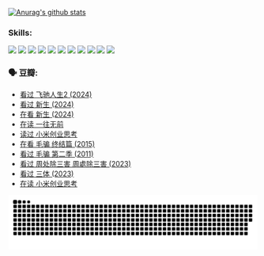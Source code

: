 
[![Anurag's github stats](https://github-readme-stats.vercel.app/api?username=w940853815)](https://github.com/anuraghazra/github-readme-stats)

### Skills:

<code><img height="32" src="https://cdn.jsdelivr.net/npm/simple-icons@v5/icons/python.svg"></code>
<code><img height="32" src="https://cdn.jsdelivr.net/npm/simple-icons@v5/icons/javascript.svg"></code>
<code><img height="32" src="https://cdn.jsdelivr.net/npm/simple-icons@v5/icons/django.svg"></code>
<code><img height="32" src="https://cdn.jsdelivr.net/npm/simple-icons@v5/icons/flask.svg"></code>
<code><img height="32" src="https://cdn.jsdelivr.net/npm/simple-icons@v5/icons/vuetify.svg"></code>
<code><img height="32" src="https://cdn.jsdelivr.net/npm/simple-icons@v5/icons/git.svg"></code>
<code><img height="32" src="https://cdn.jsdelivr.net/npm/simple-icons@v5/icons/docker.svg"></code>
<code><img height="32" src="https://cdn.jsdelivr.net/npm/simple-icons@v5/icons/postgresql.svg"></code>
<code><img height="32" src="https://cdn.jsdelivr.net/npm/simple-icons@v5/icons/elasticsearch.svg"></code>
<code><img height="32" src="https://cdn.jsdelivr.net/npm/simple-icons@v5/icons/macos.svg"></code>
<code><img height="32" src="https://cdn.jsdelivr.net/npm/simple-icons@v5/icons/linux.svg"></code>

### 🗣 豆瓣:

<!-- DOUBAN-ACTIVITIES:START -->
- [看过 飞驰人生2‎ (2024)](https://www.douban.com/people/136069238/status/4616048805/?_i=16459336)
- [看过 新生‎ (2024)](https://www.douban.com/people/136069238/status/4612373431/?_i=16459336)
- [在看 新生‎ (2024)](https://www.douban.com/people/136069238/status/4607441062/?_i=16459336)
- [在读 一往无前](https://www.douban.com/people/136069238/status/4590507310/?_i=16459336)
- [读过 小米创业思考](https://www.douban.com/people/136069238/status/4590506983/?_i=16459336)
- [在看 毛骗 终结篇‎ (2015)](https://www.douban.com/people/136069238/status/4581971924/?_i=16459336)
- [看过 毛骗 第二季‎ (2011)](https://www.douban.com/people/136069238/status/4581971810/?_i=16459336)
- [看过 周处除三害 周處除三害‎ (2023)](https://www.douban.com/people/136069238/status/4575646701/?_i=16459336)
- [看过 三体‎ (2023)](https://www.douban.com/people/136069238/status/4574263039/?_i=16459336)
- [在读 小米创业思考](https://www.douban.com/people/136069238/status/4572047905/?_i=16459336)
<!-- DOUBAN-ACTIVITIES:END -->


![Snake animation](https://raw.githubusercontent.com/w940853815/w940853815/output/github-contribution-grid-snake.svg)

<!--
**w940853815/w940853815** is a ✨ _special_ ✨ repository because its `README.md` (this file) appears on your GitHub profile.

Here are some ideas to get you started:

- 🔭 I’m currently working on ...
- 🌱 I’m currently learning ...
- 👯 I’m looking to collaborate on ...
- 🤔 I’m looking for help with ...
- 💬 Ask me about ...
- 📫 How to reach me: ...
- 😄 Pronouns: ...
- ⚡ Fun fact: ...
-->

